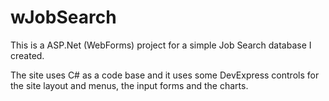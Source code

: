 # wJobSearch

This is a ASP.Net (WebForms) project for a simple Job Search database I created.

The site uses C# as a code base and it uses some DevExpress controls for the site layout and menus, the input forms and the charts.
